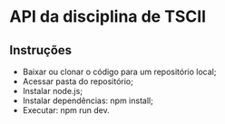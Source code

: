 # API da disciplina de TSCII

## Instruções

- Baixar ou clonar o código para um repositório local;
- Acessar pasta do repositório;
- Instalar node.js;
- Instalar dependências: npm install;
- Executar: npm run dev.
